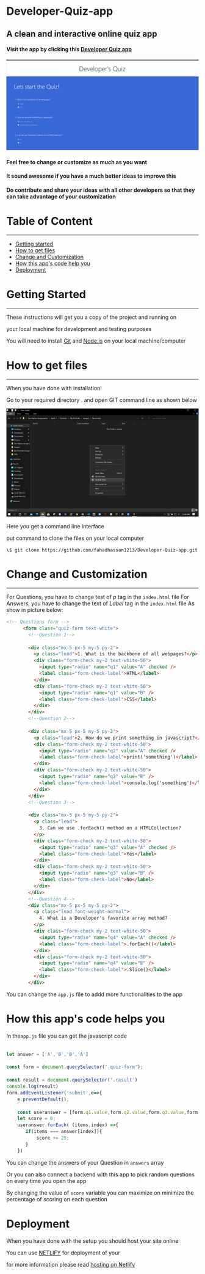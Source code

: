 # Developer-Quiz-app
## A clean and interactive online quiz app

#### Visit the app by clicking this [Developer Quiz app](https://developerquiz1213.netlify.app/)
![](Video/devQuiz.gif)

#### Feel free to change or customize as much as you want

#### It sound awesome if you have a much better ideas to improve this

#### Do contribute and share your ideas with all other developers so that they can take advantage of your customization

Table of Content
================

* * * * *

-   [Getting started](#)
-   [How to get files](#)
-   [Change and Customization](#)
-   [How this app's code help you](#)
-   [Deployment](#)


Getting Started
===============

* * * * *

These instructions will get you a copy of the project and running on

your local machine for development and testing purposes

You will need to install [Git](https://git-scm.com/downloads) and [Node.js](https://nodejs.org/en/download/) on your local machine/computer

How to get files
================

* * * * *

When you have done with installation!

Go to your required directory . and open GIT command line as shown below

![contact page](images/GITBASH.jpg)

Here you get a command line interface

put command to clone the files on your local computer

```git
\$ git clone https://github.com/fahadhassan1213/Developer-Quiz-app.git 
```
Change and Customization
========================

* * * * *
For Questions, you have to change test of _p_ tag in the `index.html` file
For Answers, you have to change the text of _Label_ tag in the `index.html` file
As show in picture below:

```html
<!-- Questions form -->
      <form class="quiz-form text-white">
        <!--Question 1-->

        <div class="mx-5 px-5 my-5 py-2">
          <p class="lead">1. What is the backbone of all webpages?</p>
          <div class="form-check my-2 text-white-50">
            <input type="radio" name="q1" value="A" checked />
            <label class="form-check-label">HTML</label>
          </div>
          <div class="form-check my-2 text-white-50">
            <input type="radio" name="q1" value="B" />
            <label class="form-check-label">CSS</label>
          </div>
        </div>
        <!--Question 2-->

        <div class="mx-5 px-5 my-5 py-2">
          <p class="lead">2. How do we print something in javascript?</p>
          <div class="form-check my-2 text-white-50">
            <input type="radio" name="q2" value="A" checked />
            <label class="form-check-label">print('something')</label>
          </div>
          <div class="form-check my-2 text-white-50">
            <input type="radio" name="q2" value="B" />
            <label class="form-check-label">console.log('something')</label>
          </div>
        </div>
        <!--Question 3-->

        <div class="mx-5 px-5 my-5 py-2">
          <p class="lead">
            3. Can we use .forEach() method on a HTMLCollection?
          </p>
          <div class="form-check my-2 text-white-50">
            <input type="radio" name="q3" value="A" checked />
            <label class="form-check-label">Yes</label>
          </div>
          <div class="form-check my-2 text-white-50">
            <input type="radio" name="q3" value="B" />
            <label class="form-check-label">No</label>
          </div>
        </div>
        <!--Question 4-->
        <div class="mx-5 px-5 my-5 py-2">
          <p class="lead font-weight-normal">
            4. What is a Developer's favorite array method?
          </p>
          <div class="form-check my-2 text-white-50">
            <input type="radio" name="q4" value="A" checked />
            <label class="form-check-label">.forEach()</label>
          </div>
          <div class="form-check my-2 text-white-50">
            <input type="radio" name="q4" value="B" />
            <label class="form-check-label">.Slice()</label>
          </div>
        </div>
```


You can change the `app.js` file to addd more functionalities to the app


How this app's code helps you
========================
In the`app.js` file you can get the javascript code 

```js

let answer = ['A','B','B','A']

const form = document.querySelector('.quiz-form');

const result = document.querySelector('.result')
console.log(result)
form.addEventListener('submit',e=>{
    e.preventDefault();

    const useranswer = [form.q1.value,form.q2.value,form.q3.value,form.q4.value]
    let score = 0;
    useranswer.forEach( (items,index) =>{
       if(items === answer[index]){
           score += 25;
       }
    })
```

You can change the answers of your Question in `answers` array

Or you can also connect a backend with this app to pick random questions on every time you open the app

By changing the value of `score` variable you can maximize on minimize the percentage of scoring on each question 

Deployment
========================
When you have done with the setup you should host your site online

You can use [NETLIFY](https://www.netlify.com/) for deployment of your

for more information please read [hosting on Netlify](https://create-react-app.dev/docs/deployment/#netlify)

